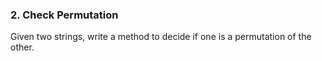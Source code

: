 ### 2. Check Permutation

Given two strings, write a method to decide if one is a permutation of the other.
